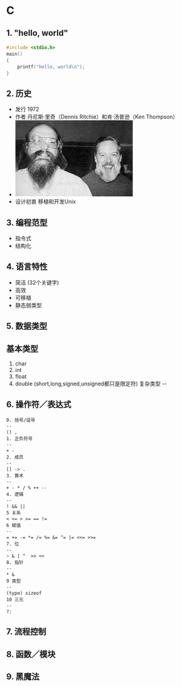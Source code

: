 # C

## 1. "hello, world"
  ```c
  #include <stdio.h>
  main() 
  {
      printf("hello, world\n");
  }
  ```

## 2. 历史
* 发行 1972
* 作者 丹尼斯·里奇（Dennis Ritchie）和肯·汤普逊（Ken Thompson）
* ![](https://github.com/mingchaoyan/MyUsedLanguages/blob/master/C/Ken_n_dennis.jpg)
* 设计初衷 移植和开发Unix

## 3. 编程范型
* 指令式
* 结构化

## 4. 语言特性
* 简洁 (32个关键字)
* 高效
* 可移植
* 静态弱类型

## 5. 数据类型
基本类型
--
1. char
2. int
3. float
4. double
(short,long,signed,unsigned都只是限定符)
复杂类型
--

## 6. 操作符／表达式
```
0. 括号/逗号
--
() , 
1. 正负符号
--
+ - 
2. 成员
--
[] -> .
3. 算术
--
+ - * / % ++ --
4. 逻辑
--
! && ||
5 关系
< <= > >= == !=
6 赋值
--
= += -= *= /= %= &= ^= |= <<= >>=
7. 位
--
~ & | ^  >> <<
8. 指针
--
* &
9 类型
--
(type) sizeof
10 三元
--
?:
```

## 7. 流程控制

## 8. 函数／模块

## 9. 黑魔法
